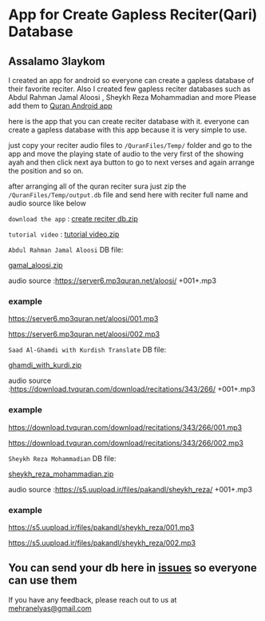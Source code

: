 
# App for Create Gapless Reciter(Qari) Database


## Assalamo 3laykom

I created an app for android so everyone can create a gapless database of their favorite reciter.
Also I created few gapless reciter databases such as Abdul Rahman Jamal Aloosi , Sheykh Reza Mohammadian and more
Please add them to [Quran Android app](https://github.com/quran/quran_android)

here is the app that you can create reciter database with it. everyone can create a gapless database with this app because it is very simple to use.

just copy your reciter audio files to `/QuranFiles/Temp/` folder and go to the app and move the playing state of audio to the very first of the showing ayah and then click next aya button to go to next verses and again arrange the position and so on.

after arranging all of the quran reciter sura just zip the `/QuranFiles/Temp/output.db` file and send here with reciter full name and audio source like below

`download the app` :
[create reciter db.zip](https://github.com/quran/quran_android/files/5759718/create.reciter.db.zip)

`tutorial video` :
[tutorial video.zip](https://github.com/quran/quran_android/files/5771167/tutorial.video.zip)

`Abdul Rahman Jamal Aloosi` DB file:

[gamal_aloosi.zip](https://github.com/quran/quran_android/files/5759751/gamal_aloosi.zip)

audio source :https://server6.mp3quran.net/aloosi/ +001+.mp3

### example

https://server6.mp3quran.net/aloosi/001.mp3

https://server6.mp3quran.net/aloosi/002.mp3

`Saad Al-Ghamdi with Kurdish Translate` DB file:

[ghamdi_with_kurdi.zip](https://github.com/quran/quran_android/files/5759753/ghamdi_with_kurdi.zip)

audio source :https://download.tvquran.com/download/recitations/343/266/ +001+.mp3

### example

https://download.tvquran.com/download/recitations/343/266/001.mp3

https://download.tvquran.com/download/recitations/343/266/002.mp3

`Sheykh Reza Mohammadian` DB file:

[sheykh_reza_mohammadian.zip](https://github.com/quran/quran_android/files/5759755/sheykh_reza_mohammadian.zip)

audio source :https://s5.uupload.ir/files/pakandl/sheykh_reza/ +001+.mp3

### example

https://s5.uupload.ir/files/pakandl/sheykh_reza/001.mp3

https://s5.uupload.ir/files/pakandl/sheykh_reza/002.mp3

## You can send your db here in [issues](https://github.com/mehranelyas/gaplessreciter/issues) so everyone can use them

If you have any feedback, please reach out to us at mehranelyas@gmail.com

